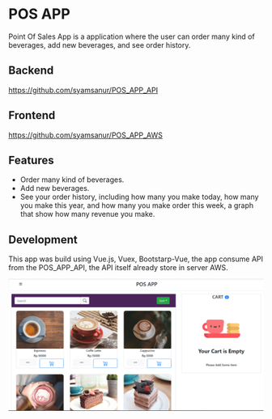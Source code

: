 # POS APP
Point Of Sales App is a application where the user can order many kind of beverages, add new beverages, and see order history.

## Backend
https://github.com/syamsanur/POS_APP_API

## Frontend
https://github.com/syamsanur/POS_APP_AWS

## Features
- Order many kind of beverages.
- Add new beverages.
- See your order history, including how many you make today, how many you make this year, and how many you make order this week, a graph that show how many revenue you make.

## Development
This app was build using Vue.js, Vuex, Bootstarp-Vue, the app consume API from the POS_APP_API, the API itself already store in server AWS.

![image](https://github.com/syamsanur/POS_APP_AWS/blob/master/src/assets/posapp2.png)
